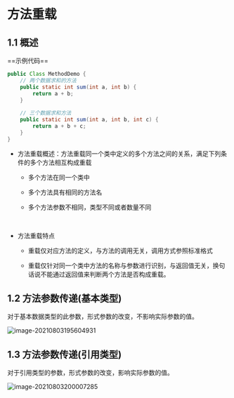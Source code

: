 # 方法重载

## 1.1 概述
==示例代码==

```java
public Class MethodDemo {
    // 两个数据求和的方法
    public static int sum(int a, int b) {
        return a + b;
    }
    
    // 三个数据求和方法
    public static int sum(int a, int b, int c) {
        return a + b + c;
    }
}
```

- 方法重载概述：方法重载同一个类中定义的多个方法之间的关系，满足下列条件的多个方法相互构成重载

  - 多个方法在同一个类中

  - 多个方法具有相同的方法名

  - 多个方法参数不相同，类型不同或者数量不同

<br>

- 方法重载特点
  - 重载仅对应方法的定义，与方法的调用无关，调用方式参照标准格式
  
  - 重载仅针对同一个类中方法的名称与参数进行识别，与返回值无关，换句话说不能通过返回值来判断两个方法是否构成重载。
  
    

## 1.2 方法参数传递(基本类型)

对于基本数据类型的此参数，形式参数的改变，不影响实际参数的值。

<img src="C:\Users\buwan\AppData\Roaming\Typora\typora-user-images\image-20210803195604931.png" alt="image-20210803195604931"  />

## 1.3 方法参数传递(引用类型)

对于引用类型的参数，形式参数的改变，影响实际参数的值。

![image-20210803200007285](C:\Users\buwan\AppData\Roaming\Typora\typora-user-images\image-20210803200007285.png)

